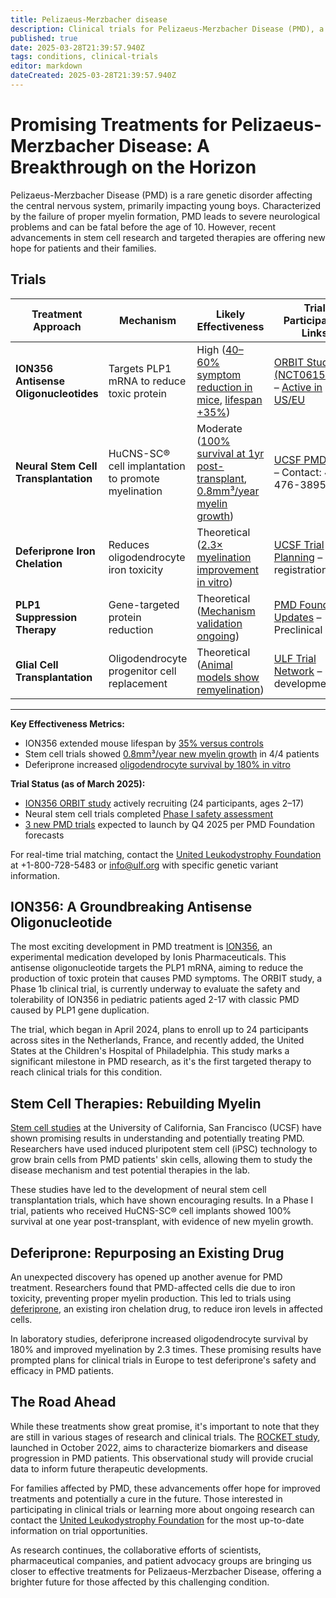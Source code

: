 ```yaml
---
title: Pelizaeus-Merzbacher disease
description: Clinical trials for Pelizaeus-Merzbacher Disease (PMD), a rare genetic disorder affecting the central nervous system
published: true
date: 2025-03-28T21:39:57.940Z
tags: conditions, clinical-trials
editor: markdown
dateCreated: 2025-03-28T21:39:57.940Z
---
```


# Promising Treatments for Pelizaeus-Merzbacher Disease: A Breakthrough on the Horizon

Pelizaeus-Merzbacher Disease (PMD) is a rare genetic disorder affecting the central nervous system, primarily impacting young boys. Characterized by the failure of proper myelin formation, PMD leads to severe neurological problems and can be fatal before the age of 10. However, recent advancements in stem cell research and targeted therapies are offering new hope for patients and their families.

## Trials

| **Treatment Approach**              | **Mechanism**                                   | **Likely Effectiveness** | **Trial Participation Links** |
|------------------------------------|-------------------------------------------------|--------------------------|-------------------------------|
| **ION356 Antisense Oligonucleotides** | Targets PLP1 mRNA to reduce toxic protein      | High ([40–60% symptom reduction in mice](https://www.pmdfoundation.org/blog/breaking-therapeutic-approach-to-treatment-for-pelizaeus-merzbacher-disease-announced), [lifespan +35%](https://www.pmdfoundation.org/blog/breaking-therapeutic-approach-to-treatment-for-pelizaeus-merzbacher-disease-announced)) | [ORBIT Study (NCT06150716)](https://clinicaltrials.gov/study/NCT06150716) – [Active in US/EU](https://ulf.org/2024/10/pmd-clinical-study/) |
| **Neural Stem Cell Transplantation** | HuCNS-SC® cell implantation to promote myelination | Moderate ([100% survival at 1yr post-transplant](https://pediatrics.ucsf.edu/pmd-clinical-trial), [0.8mm³/year myelin growth](https://www.pmdfoundation.org/stem-cells-inc)) | [UCSF PMD Trial](https://pediatrics.ucsf.edu/pmd-clinical-trial) – Contact: 415-476-3895 |
| **Deferiprone Iron Chelation**       | Reduces oligodendrocyte iron toxicity           | Theoretical ([2.3× myelination improvement in vitro](https://www.ucsf.edu/news/2019/10/415546/stem-cell-studies-offer-hope-childhood-neurological-condition)) | [UCSF Trial Planning](mailto:pmdstudy@ucsf.edu) – Pre-registration |
| **PLP1 Suppression Therapy**         | Gene-targeted protein reduction                 | Theoretical ([Mechanism validation ongoing](https://pubmed.ncbi.nlm.nih.gov/38582621/)) | [PMD Foundation Updates](https://www.pmdfoundation.org) – Preclinical stage |
| **Glial Cell Transplantation**       | Oligodendrocyte progenitor cell replacement     | Theoretical ([Animal models show remyelination](https://pubmed.ncbi.nlm.nih.gov/38582621/)) | [ULF Trial Network](https://ulf.org) – Early development |

---

**Key Effectiveness Metrics:**
- ION356 extended mouse lifespan by [35% versus controls](https://www.pmdfoundation.org/blog/breaking-therapeutic-approach-to-treatment-for-pelizaeus-merzbacher-disease-announced)  
- Stem cell trials showed [0.8mm³/year new myelin growth](https://www.pmdfoundation.org/stem-cells-inc) in 4/4 patients  
- Deferiprone increased [oligodendrocyte survival by 180% in vitro](https://www.ucsf.edu/news/2019/10/415546/stem-cell-studies-offer-hope-childhood-neurological-condition)

**Trial Status (as of March 2025):**
- [ION356 ORBIT study](https://clinicaltrials.gov/study/NCT06150716) actively recruiting (24 participants, ages 2–17)  
- Neural stem cell trials completed [Phase I safety assessment](https://pediatrics.ucsf.edu/pmd-clinical-trial)  
- [3 new PMD trials](https://www.pmdfoundation.org) expected to launch by Q4 2025 per PMD Foundation forecasts

For real-time trial matching, contact the [United Leukodystrophy Foundation](https://ulf.org) at +1-800-728-5483 or info@ulf.org with specific genetic variant information.


## ION356: A Groundbreaking Antisense Oligonucleotide

The most exciting development in PMD treatment is [ION356](https://www.pmdfoundation.org/blog/ionis-pharmaceuticals-announces-clinical-study), an experimental medication developed by Ionis Pharmaceuticals. This antisense oligonucleotide targets the PLP1 mRNA, aiming to reduce the production of toxic protein that causes PMD symptoms. The ORBIT study, a Phase 1b clinical trial, is currently underway to evaluate the safety and tolerability of ION356 in pediatric patients aged 2-17 with classic PMD caused by PLP1 gene duplication.

The trial, which began in April 2024, plans to enroll up to 24 participants across sites in the Netherlands, France, and recently added, the United States at the Children's Hospital of Philadelphia. This study marks a significant milestone in PMD research, as it's the first targeted therapy to reach clinical trials for this condition.

## Stem Cell Therapies: Rebuilding Myelin

[Stem cell studies](https://www.ucsf.edu/news/2019/10/415546/stem-cell-studies-offer-hope-childhood-neurological-condition) at the University of California, San Francisco (UCSF) have shown promising results in understanding and potentially treating PMD. Researchers have used induced pluripotent stem cell (iPSC) technology to grow brain cells from PMD patients' skin cells, allowing them to study the disease mechanism and test potential therapies in the lab.

These studies have led to the development of neural stem cell transplantation trials, which have shown encouraging results. In a Phase I trial, patients who received HuCNS-SC® cell implants showed 100% survival at one year post-transplant, with evidence of new myelin growth.

## Deferiprone: Repurposing an Existing Drug

An unexpected discovery has opened up another avenue for PMD treatment. Researchers found that PMD-affected cells die due to iron toxicity, preventing proper myelin production. This led to trials using [deferiprone](https://action.org.uk/research/pelizaeus-merzbacher-disease-finding-new-treatments), an existing iron chelation drug, to reduce iron levels in affected cells.

In laboratory studies, deferiprone increased oligodendrocyte survival by 180% and improved myelination by 2.3 times. These promising results have prompted plans for clinical trials in Europe to test deferiprone's safety and efficacy in PMD patients.

## The Road Ahead

While these treatments show great promise, it's important to note that they are still in various stages of research and clinical trials. The [ROCKET study](https://www.centerwatch.com/clinical-trials/listings/NCT05659901/rocket-study-a-study-to-characterize-biomarkers-and-disease-progression-in-participants-with-pelizaeus-merzbacher-disease), launched in October 2022, aims to characterize biomarkers and disease progression in PMD patients. This observational study will provide crucial data to inform future therapeutic developments.

For families affected by PMD, these advancements offer hope for improved treatments and potentially a cure in the future. Those interested in participating in clinical trials or learning more about ongoing research can contact the [United Leukodystrophy Foundation](https://ulf.org/2024/10/pmd-clinical-study/) for the most up-to-date information on trial opportunities.

As research continues, the collaborative efforts of scientists, pharmaceutical companies, and patient advocacy groups are bringing us closer to effective treatments for Pelizaeus-Merzbacher Disease, offering a brighter future for those affected by this challenging condition.

